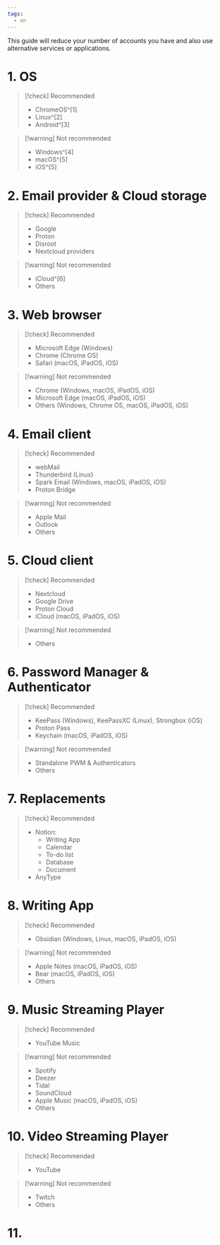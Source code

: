 ```yaml
---
tags:
  - en
---
```


This guide will reduce your number of accounts you have and also use alternative services or applications.

# 1. OS

> [!check] Recommended
> - ChromeOS^[1]
> - Linux^[2]
> - Android^[3]

>[!warning] Not recommended
> - Windows^[4]
> - macOS^[5]
> - iOS^[5]

[^1]: Using Chrome OS as your main PC requires you to have a Google Account.
[^4]: Not worth having Microsoft account when Google is your choice.
[^5]: Unless you are looking into a full Apple Ecosystem.

# 2. Email provider & Cloud storage

> [!check] Recommended
> - Google
> - Proton
> - Disroot
> - Nextcloud providers

>[!warning] Not recommended
> - iCloud^[6]
> - Others

[^6]: Requires you to have additional non-providing iCloud email.

# 3. Web browser

> [!check] Recommended
> - Microsoft Edge (Windows)
> - Chrome (Chrome OS)
> - Safari (macOS, iPadOS, iOS)

>[!warning] Not recommended
> - Chrome (Windows, macOS, iPadOS, iOS)
> - Microsoft Edge (macOS, iPadOS, iOS)
> - Others (Windows, Chrome OS, macOS, iPadOS, iOS)

# 4. Email client

> [!check] Recommended
> - webMail
> - Thunderbird (Linux)
> - Spark Email (Windows, macOS, iPadOS, iOS)
> - Proton Bridge

>[!warning] Not recommended
> - Apple Mail
> - Outlook
> - Others

# 5. Cloud client

> [!check] Recommended
> - Nextcloud
> - Google Drive
> - Proton Cloud
> - iCloud (macOS, iPadOS, iOS)

>[!warning] Not recommended
> - Others


# 6. Password Manager & Authenticator

> [!check] Recommended
> - KeePass (Windows), KeePassXC (Linux), Strongbox (iOS)
> - Proton Pass
> - Keychain (macOS, iPadOS, iOS)

>[!warning] Not recommended
> - Standalone PWM & Authenticators
> - Others

# 7. Replacements

> [!check] Recommended
> - Notion:
>   - Writing App
>   - Calendar
>   - To-do list
>   - Database
>   - Document
> - AnyType

# 8. Writing App

> [!check] Recommended
> - Obsidian (Windows, Linux, macOS, iPadOS, iOS)

>[!warning] Not recommended
> - Apple Notes (macOS, iPadOS, iOS)
> - Bear (macOS, iPadOS, iOS)
> - Others

# 9. Music Streaming Player

> [!check] Recommended
> - YouTube Music

>[!warning] Not recommended
> - Spotify
> - Deezer
> - Tidal
> - SoundCloud
> - Apple Music (macOS, iPadOS, iOS)
> - Others

# 10. Video Streaming Player

> [!check] Recommended
> - YouTube

>[!warning] Not recommended
> - Twitch
> - Others

# 11. 